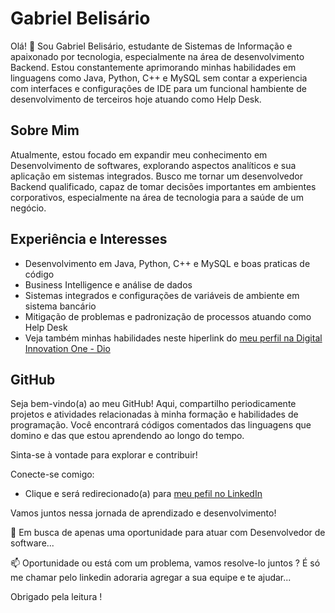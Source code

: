 # Gabriel Belisário

Olá! 👋 Sou Gabriel Belisário, estudante de Sistemas de Informação e apaixonado por tecnologia, especialmente na área de desenvolvimento Backend. Estou constantemente aprimorando minhas habilidades em linguagens como Java, Python, C++ e MySQL sem contar a experiencia com interfaces e configurações de IDE para um funcional hambiente de desenvolvimento de terceiros hoje atuando como Help Desk.

## Sobre Mim

Atualmente, estou focado em expandir meu conhecimento em Desenvolvimento de softwares, explorando aspectos analíticos e sua aplicação em sistemas integrados. Busco me tornar um desenvolvedor Backend qualificado, capaz de tomar decisões importantes em ambientes corporativos, especialmente na área de tecnologia para a saúde de um negócio.

## Experiência e Interesses

- Desenvolvimento em Java, Python, C++ e MySQL e boas praticas de código
- Business Intelligence e análise de dados
- Sistemas integrados e configurações de variáveis de ambiente em sistema bancário
- Mitigação de problemas e padronização de processos atuando como Help Desk
- Veja também minhas habilidades neste hiperlink do [meu perfil na Digital Innovation One - Dio](https://www.dio.me/users/gabriel_hb_rocha_97)

## GitHub

Seja bem-vindo(a) ao meu GitHub! Aqui, compartilho periodicamente projetos e atividades relacionadas à minha formação e habilidades de programação. Você encontrará códigos comentados das linguagens que domino e das que estou aprendendo ao longo do tempo.

Sinta-se à vontade para explorar e contribuir!

Conecte-se comigo:
- Clique e será redirecionado(a) para [meu pefil no LinkedIn](www.linkedin.com/in/gabrielbelisariorocha)

Vamos juntos nessa jornada de aprendizado e desenvolvimento!

🔭 Em busca de apenas uma oportunidade para atuar com Desenvolvedor de software...

📫 Oportunidade ou está com um problema, vamos resolve-lo juntos ? É só me chamar pelo linkedin adoraria agregar a sua equipe e te ajudar...

Obrigado pela leitura !
